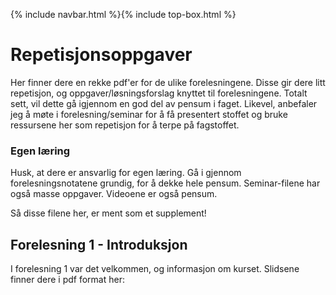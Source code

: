 {% include navbar.html %}{% include top-box.html %}
# Repetisjonsoppgaver
Her finner dere en rekke pdf'er for de ulike forelesningene. Disse gir dere litt repetisjon, og oppgaver/løsningsforslag knyttet til forelesningene.
Totalt sett, vil dette gå igjennom en god del av pensum i faget. Likevel, anbefaler jeg å møte i forelesning/seminar for å få presentert stoffet og bruke ressursene her som repetisjon for å terpe på fagstoffet.

### Egen læring
Husk, at dere er ansvarlig for egen læring. Gå i gjennom forelesningsnotatene grundig, for å dekke hele pensum. Seminar-filene har også masse oppgaver. 
Videoene er også pensum.

Så disse filene her, er ment som et supplement!

## **Forelesning 1 - Introduksjon**
I forelesning 1 var det velkommen, og informasjon om kurset. Slidsene finner dere i pdf format her:
